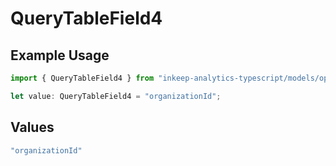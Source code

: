 # QueryTableField4

## Example Usage

```typescript
import { QueryTableField4 } from "inkeep-analytics-typescript/models/operations";

let value: QueryTableField4 = "organizationId";
```

## Values

```typescript
"organizationId"
```
